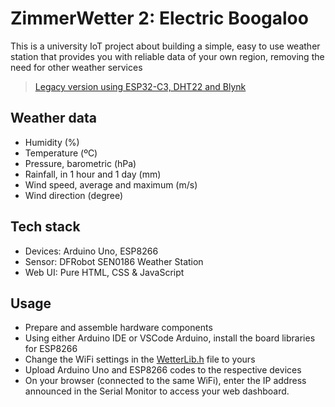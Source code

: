 # ZimmerWetter 2: Electric Boogaloo

This is a university IoT project about building a simple, easy to use weather station that provides you with reliable data of your own region, removing the need for other weather services

> [Legacy version using ESP32-C3, DHT22 and Blynk](./esp32-c3/)

## Weather data

- Humidity (%)
- Temperature (ºC)
- Pressure, barometric (hPa)
- Rainfall, in 1 hour and 1 day (mm)
- Wind speed, average and maximum (m/s)
- Wind direction (degree)

## Tech stack

- Devices: Arduino Uno, ESP8266
- Sensor: DFRobot SEN0186 Weather Station
- Web UI: Pure HTML, CSS & JavaScript

## Usage

- Prepare and assemble hardware components
- Using either Arduino IDE or VSCode Arduino, install the board libraries for ESP8266
- Change the WiFi settings in the [WetterLib.h](./esp8266/WetterLib.h) file to yours
- Upload Arduino Uno and ESP8266 codes to the respective devices
- On your browser (connected to the same WiFi), enter the IP address announced in the Serial Monitor to access your web dashboard.
